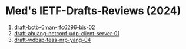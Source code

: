 # Med's IETF-Drafts-Reviews (2024)


1. [draft-bctb-6man-rfc6296-bis-02](https://github.com/boucadair/IETF-Drafts-Reviews/blob/master/2024/draft-bctb-6man-rfc6296-bis-02-rev%20Med.txt)
2. [draft-ahuang-netconf-udp-client-server-01](https://github.com/boucadair/IETF-Drafts-Reviews/blob/master/2024/draft-ahuang-netconf-udp-client-server-01-rev%20Med.pdf)
3. [draft-wdbsp-teas-nrp-yang-04](https://github.com/boucadair/IETF-Drafts-Reviews/blob/master/2024/draft-ahuang-netconf-udp-client-server-01-rev%20Med.pdf)
